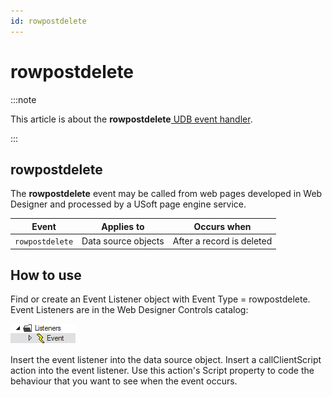```yaml
---
id: rowpostdelete
---
```


# rowpostdelete




:::note

This article is about the **rowpostdelete**[ UDB event handler](/docs/Web_and_app_UIs/UDB_Events).

:::

## **rowpostdelete**

The **rowpostdelete** event may be called from web pages developed in Web Designer and processed by a USoft page engine service.

|**Event**|**Applies to**|**Occurs when**|
|--------|--------|--------|
|`rowpostdelete`|Data source objects|After a record is deleted|



## How to use

Find or create an Event Listener object with Event Type = rowpostdelete. Event Listeners are in the Web Designer Controls catalog:

![](./assets/ff8672be-ff07-426e-ba7e-0ecf37444b63.png)

Insert the event listener into the data source object. Insert a callClientScript action into the event listener. Use this action's Script property to code the behaviour that you want to see when the event occurs.